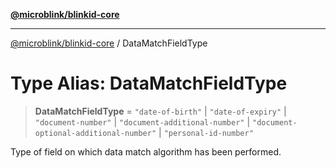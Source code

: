 [**@microblink/blinkid-core**](../README.md)

***

[@microblink/blinkid-core](../README.md) / DataMatchFieldType

# Type Alias: DataMatchFieldType

> **DataMatchFieldType** = `"date-of-birth"` \| `"date-of-expiry"` \| `"document-number"` \| `"document-additional-number"` \| `"document-optional-additional-number"` \| `"personal-id-number"`

Type of field on which data match algorithm has been performed.
